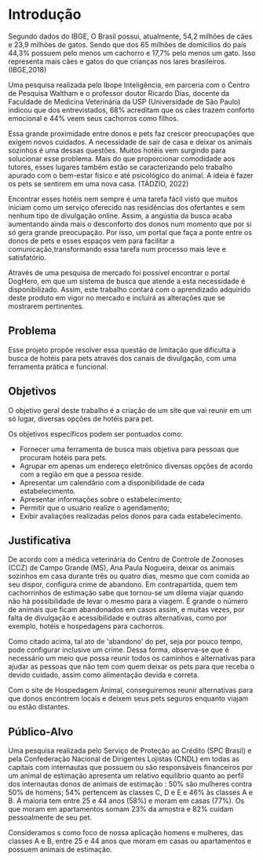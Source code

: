 # Introdução

Segundo dados do IBGE, O Brasil possui, atualmente, 54,2 milhões de cães e 23,9 milhões de gatos. Sendo que dos 65 milhões de domicílios do país 44,3% possuem pelo menos um cachorro e 17,7% pelo menos um gato. Isso representa mais cães e gatos do que crianças nos lares brasileiros. (IBGE,2018)

Uma pesquisa realizada pelo Ibope Inteligência, em parceria com o Centro de Pesquisa Waltham e o professor doutor Ricardo Dias, docente da Faculdade de Medicina Veterinária da USP (Universidade de São Paulo) indicou que dos entrevistados, 68% acreditam que os cães trazem conforto emocional e 44% veem seus cachorros como filhos. 

Essa grande proximidade entre donos e pets faz crescer preocupações que exigem novos cuidados. A necessidade de sair de casa e deixar os animais sozinhos é uma dessas questões. Muitos hotéis vem surgindo para solucionar esse problema. Mais do que proporcionar comodidade aos tutores, esses lugares também estão se caracterizando pelo trabalho apurado com o bem-estar físico e até psicológico do animal. A ideia é fazer os pets se sentirem em uma nova casa. (TÁDZIO, 2022)

Encontrar esses hotéis nem sempre é uma tarefa fácil visto que muitos iniciam como um serviço oferecido nas residências dos ofertantes e sem nenhum tipo de divulgação online. Assim, a angústia da busca acaba aumentando ainda mais o desconforto dos donos num momento que por si só gera grande preocupação. Por isso, um portal que faça a ponte entre os donos de pets e esses espaços vem para facilitar a comunicação,transformando essa tarefa num processo mais leve e satisfatório.

Através de uma pesquisa de mercado foi possível encontrar o portal DogHero, em que um sistema de busca que atende a esta necessidade é disponibilizado. Assim, este trabalho contará com o aprendizado adquirido deste produto em vigor no mercado e incluirá as alterações que se mostrarem pertinentes.

## Problema
Esse projeto propõe resolver essa questão de limitação que dificulta a busca de hotéis para pets através dos canais de divulgação, com uma ferramenta prática e funcional.

## Objetivos

O objetivo geral deste trabalho é a criação de um site que vai reunir em um só lugar, diversas opções de hotéis para pet.

Os objetivos específicos podem ser pontuados como: 
- Fornecer uma ferramenta de busca mais objetiva para pessoas que procuram hotéis para pets. 
- Agrupar em apenas um endereço eletrônico diversas opções de acordo com a região em que a pessoa reside. 
- Apresentar um calendário com a disponibilidade de cada estabelecimento.
- Apresentar informações sobre o estabelecimento;
- Permitir que o usuário realize o agendamento;
- Exibir avaliações realizadas pelos donos para cada estabelecimento.
 
## Justificativa

De acordo com a médica veterinária do Centro de Controle de Zoonoses (CCZ) de Campo Grande (MS), Ana Paula Nogueira, deixar os animais sozinhos em casa durante três ou quatro dias, mesmo que com comida ao seu dispor, configura crime de abandono. Em contrapartida, quem tem cachorrinhos de estimação sabe que tornou-se um dilema viajar quando não há possibilidade de levar o mesmo para a viagem. É grande o número de animais que ficam abandonados em casos assim, e muitas vezes, por falta de divulgação e acessibilidade e outras alternativas, como por exemplo, hotéis e hospedagens para cachorros. 

Como citado acima, tal ato de 'abandono' do pet, seja por pouco tempo, pode configurar inclusive um crime. Dessa forma, observa-se que é necessário um meio que possa reunir todos os caminhos e alternativas para ajudar as pessoas que não tem com quem deixar os pets para que receba o devido cuidado, assim como alimentação devida e correta. 

Com o site de Hospedagem Animal, conseguiremos reunir alternativas para que donos encontrem locais e deixem seus pets seguros enquanto viajam ou estão distantes.

## Público-Alvo

Uma pesquisa realizada pelo Serviço de Proteção ao Crédito (SPC Brasil) e pela Confederação Nacional de Dirigentes Lojistas (CNDL) em todas as capitais com internautas que possuem ou são responsáveis financeiros por um animal de estimação apresenta um relativo equilíbrio quanto ao perfil dos internautas donos de animais de estimação : 50% são mulheres contra 50% de homens; 54% pertencem às classes C, D e E e 46% às classes A e B. A maioria tem entre 25 e 44 anos (58%) e moram em casas (77%). Os que moram em apartamentos somam 23% da amostra e 82% cuidam pessoalmente de seu pet.

Consideramos s como foco de nossa aplicação homens e mulheres, das classes A e B, entre 25 e 44 anos que moram em casas ou apartamentos e possuem animais de estimação.
